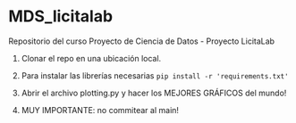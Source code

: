 # MDS_licitalab
Repositorio del curso Proyecto de Ciencia de Datos - Proyecto LicitaLab


1. Clonar el repo en una ubicación local.

2. Para instalar las librerías necesarias ```pip install -r 'requirements.txt'```

3. Abrir el archivo plotting.py y hacer los MEJORES GRÁFICOS del mundo!

4. MUY IMPORTANTE: no commitear al main!
